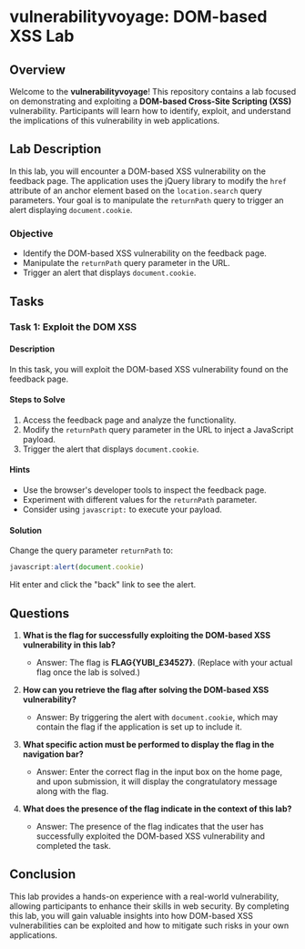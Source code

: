 # vulnerabilityvoyage: DOM-based XSS Lab

## Overview

Welcome to the **vulnerabilityvoyage**! This repository contains a lab focused on demonstrating and exploiting a **DOM-based Cross-Site Scripting (XSS)** vulnerability. Participants will learn how to identify, exploit, and understand the implications of this vulnerability in web applications.

## Lab Description

In this lab, you will encounter a DOM-based XSS vulnerability on the feedback page. The application uses the jQuery library to modify the `href` attribute of an anchor element based on the `location.search` query parameters. Your goal is to manipulate the `returnPath` query to trigger an alert displaying `document.cookie`.

### Objective

- Identify the DOM-based XSS vulnerability on the feedback page.
- Manipulate the `returnPath` query parameter in the URL.
- Trigger an alert that displays `document.cookie`.

## Tasks

### Task 1: Exploit the DOM XSS

#### Description
In this task, you will exploit the DOM-based XSS vulnerability found on the feedback page.

#### Steps to Solve

1. Access the feedback page and analyze the functionality.
2. Modify the `returnPath` query parameter in the URL to inject a JavaScript payload.
3. Trigger the alert that displays `document.cookie`.

#### Hints
- Use the browser's developer tools to inspect the feedback page.
- Experiment with different values for the `returnPath` parameter.
- Consider using `javascript:` to execute your payload.

#### Solution
Change the query parameter `returnPath` to:
```javascript
javascript:alert(document.cookie)
```
Hit enter and click the "back" link to see the alert.

## Questions

1. **What is the flag for successfully exploiting the DOM-based XSS vulnerability in this lab?**
   - Answer: The flag is **FLAG{YUBI_£34527}**. (Replace with your actual flag once the lab is solved.)

2. **How can you retrieve the flag after solving the DOM-based XSS vulnerability?**
   - Answer: By triggering the alert with `document.cookie`, which may contain the flag if the application is set up to include it.

3. **What specific action must be performed to display the flag in the navigation bar?**
   - Answer: Enter the correct flag in the input box on the home page, and upon submission, it will display the congratulatory message along with the flag.

4. **What does the presence of the flag indicate in the context of this lab?**
   - Answer: The presence of the flag indicates that the user has successfully exploited the DOM-based XSS vulnerability and completed the task.


## Conclusion

This lab provides a hands-on experience with a real-world vulnerability, allowing participants to enhance their skills in web security. By completing this lab, you will gain valuable insights into how DOM-based XSS vulnerabilities can be exploited and how to mitigate such risks in your own applications.

